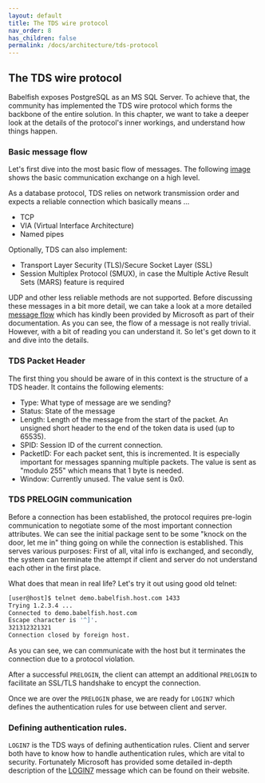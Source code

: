 ```yaml
---
layout: default
title: The TDS wire protocol 
nav_order: 8
has_children: false
permalink: /docs/architecture/tds-protocol
---
```


## The TDS wire protocol

Babelfish exposes PostgreSQL as an MS SQL Server. To achieve that, the community has
implemented the TDS wire protocol which forms the backbone of the entire solution.
In this chapter, we want to take a deeper look at the details of the protocol's
inner workings, and understand how things happen.

### Basic message flow

Let's first dive into the most basic flow of messages.
The following [image](https://docs.microsoft.com/en-us/openspecs/windows_protocols/ms-tds/ms-tds_files/image001.png) shows the
basic communication exchange on a high level.

As a database protocol, TDS relies on network transmission order and expects a
reliable connection which basically means ...

- TCP
- VIA (Virtual Interface Architecture)
- Named pipes

Optionally, TDS can also implement:

- Transport Layer Security (TLS)/Secure Socket Layer (SSL)
- Session Multiplex Protocol (SMUX), in case the Multiple Active Result Sets
  (MARS) feature is required

UDP and other less reliable methods are not supported.
Before discussing these messages in a bit more detail, we can take a look at a
more detailed [message
flow](https://docs.microsoft.com/en-us/openspecs/windows_protocols/ms-tds/ms-tds_files/image008.png)
which has kindly been provided by Microsoft as part of their documentation. As
you can see, the flow of a message is not really trivial. However, with a bit of 
reading you can understand it. So let's get down to it and dive into the details.


### TDS Packet Header

The first thing you should be aware of in this context is the structure of a TDS
header. It contains the following elements:

- Type: What type of message are we sending?
- Status: State of the message
- Length: Length of the message from the start of the packet. An unsigned short
  header to the end of the token data is used (up to 65535).
- SPID: Session ID of the current connection.
- PacketID: For each packet sent, this is incremented. It is especially important
  for messages spanning multiple packets. The value is sent as "modulo 255"
  which means that 1 byte is needed.
- Window: Currently unused. The value sent is 0x0.


### TDS PRELOGIN communication

Before a connection has been established, the protocol requires pre-login
communication to negotiate some of the most important connection attributes. We
can see the initial package sent to be some "knock on the door, let me in" thing
going on while the connection is established. This serves various purposes:
First of all, vital info is exchanged, and secondly, the system can terminate the
attempt if client and server do not understand each other in the first place. 

What does that mean in real life? Let's try it out using good old telnet:

```bash
[user@host]$ telnet demo.babelfish.host.com 1433
Trying 1.2.3.4 ...
Connected to demo.babelfish.host.com
Escape character is '^]'.
321312321321
Connection closed by foreign host.
```

As you can see, we can communicate with the host but it terminates the
connection due to a protocol violation.

After a successful <code>PRELOGIN</code>, the client can attempt an additional 
<code>PRELOGIN</code> to facilitate an SSL/TLS handshake to encypt the connection.

Once we are over the <code>PRELOGIN</code> phase, we are ready for 
<code>LOGIN7</code> which defines the authentication rules for use 
between client and server.


### Defining authentication rules.

<code>LOGIN7</code> is the TDS ways of defining authentication rules. 
Client and server both have to know how to handle authentication rules, which are vital to security.
Fortunately Microsoft has provided some detailed in-depth description of the
[LOGIN7](https://docs.microsoft.com/en-us/openspecs/windows_protocols/ms-tds/773a62b6-ee89-4c02-9e5e-344882630aac)
message which can be found on their website.
